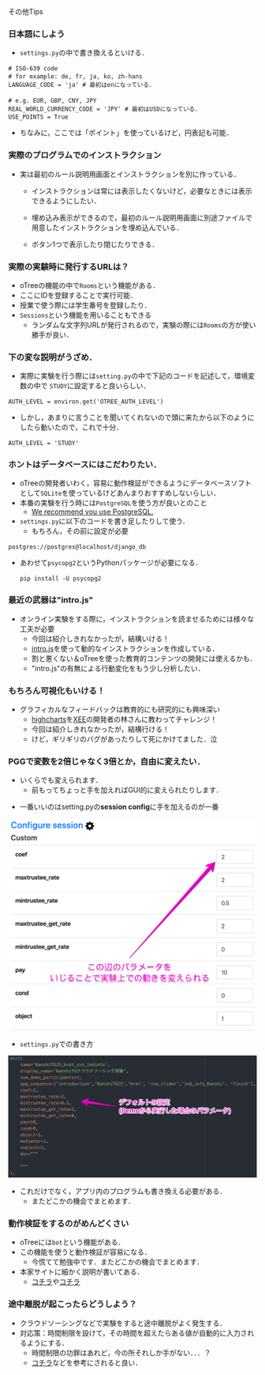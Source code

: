その他Tips

### 日本語にしよう
* `settings.py`の中で書き換えるといける．

```
# ISO-639 code
# for example: de, fr, ja, ko, zh-hans
LANGUAGE_CODE = 'ja' # 最初はenになっている．

# e.g. EUR, GBP, CNY, JPY
REAL_WORLD_CURRENCY_CODE = 'JPY' # 最初はUSDになっている．
USE_POINTS = True
```
* ちなみに，ここでは「ポイント」を使っているけど，円表記も可能．



### 実際のプログラムでのインストラクション

* 実は最初のルール説明用画面とインストラクションを別に作っている．
  - インストラクションは常には表示したくないけど，必要なときには表示できるようにしたい．
  
  - 埋め込み表示ができるので，最初のルール説明用画面に別途ファイルで用意したインストラクションを埋め込んでいる．
  
  - ボタン1つで表示したり閉じたりできる．
  
    


### 実際の実験時に発行するURLは？
  - oTreeの機能の中で`Rooms`という機能がある．
  - ここにIDを登録することで実行可能．
  - 授業で使う際には学生番号を登録したり．
  - `Sessions`という機能を用いることもできる
      - ランダムな文字列URLが発行されるので，実験の際には`Rooms`の方が使い勝手が良い．



### 下の変な説明がうざめ．

* 実際に実験を行う際には`setting.py`の中で下記のコードを記述して，環境変数の中で	`STUDY`に設定すると良いらしい．
```
AUTH_LEVEL = environ.get('OTREE_AUTH_LEVEL')
```
* しかし，あまりに言うことを聞いてくれないので頭に来たから以下のようにしたら動いたので，これで十分．

```
AUTH_LEVEL = 'STUDY'
```



### ホントはデータベースにはこだわりたい．

* oTreeの開発者いわく，容易に動作検証ができるようにデータベースソフトとして`SQLite`を使っているけどあんまりおすすめしないらしい．
* 本番の実験を行う時には`PostgreSQL`を使う方が良いとのこと
    * [We recommend you use PostgreSQL.](https://otree.readthedocs.io/en/latest/server/server-windows.html?highlight=auth_level)
* `settings.py`に以下のコードを書き足したりして使う．
    * もちろん，その前に設定が必要
```
postgres://postgres@localhost/django_db
```

* あわせて`psycopg2`というPythonパッケージが必要になる．

  ```
  pip install -U psycopg2
  ```






### 最近の武器は"intro.js"
* オンライン実験をする際に，インストラクションを読ませるためには様々な工夫が必要
  - 今回は紹介しきれなかったが，結構いける！
  - [intro.js](https://introjs.com/)を使って動的なインストラクションを作成している．
  - 割と悪くない＆oTreeを使った教育的コンテンツの開発には使えるかも．
  - "intro.js"の有無による行動変化をもう少し分析したい．



### もちろん可視化もいける！
* グラフィカルなフィードバックは教育的にも研究的にも興味深い
  - [highcharts](https://www.highcharts.com/)を[XEE](https://xee.jp/)の開発者の林さんに教わってチャレンジ！
  - 今回は紹介しきれなかったが，結構行ける！
  - けど，ギリギリのバグがあったりして死にかけてました．泣



### PGGで変数を2倍じゃなく3倍とか，自由に変えたい．
* いくらでも変えられます．
  - 前もってちょっと手を加えればGUI的に変えられたりします．
- 一番いいのはsetting.pyの**session config**に手を加えるのが一番

<img src="picture/picture1.png" alt="picture1" style="zoom:50%;" />

* `settings.py`での書き方

<img src="picture/picture2.png" alt="picture2" style="zoom:50%;" />

* これだけでなく，アプリ内のプログラムも書き換える必要がある．
  * またどこかの機会でまとめます．



### 動作検証をするのがめんどくさい

* oTreeには`bot`という機能がある．
* この機能を使うと動作検証が容易になる．
  * 今慌てて勉強中です．またどこかの機会でまとめます．
* 本家サイトに細かく説明が書いてある．
  * [コチラ](https://otree.readthedocs.io/en/latest/bots.html)や[コチラ](https://otree.readthedocs.io/en/latest/misc/bots_advanced.html#)



### 途中離脱が起こったらどうしよう？

* クラウドソーシングなどで実験をすると途中離脱がよく発生する．
* 対応策：時間制限を設けて，その時間を超えたらある値が自動的に入力されるようにする．
  * 時間制限の功罪はあれど，今の所それしか手がない．．．？
  * [コチラ](https://otree.readthedocs.io/en/latest/timeouts.html#forms-submitted-by-timeout)などを参考にされると良い．





